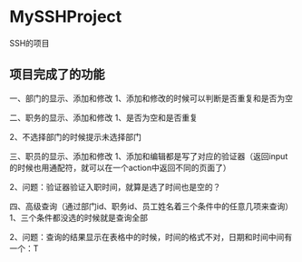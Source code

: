 # MySSHProject
SSH的项目


## 项目完成了的功能
一、部门的显示、添加和修改
1、添加和修改的时候可以判断是否重复和是否为空

二、职务的显示、添加和修改
1、是否为空和是否重复

2、不选择部门的时候提示未选择部门

三、职员的显示、添加和修改
1、添加和编辑都是写了对应的验证器（返回input的时候也用通配符，就可以在一个action中返回不同的页面了）

2、问题：验证器验证入职时间，就算是选了时间也是空的？

四、高级查询（通过部门id、职务id、员工姓名着三个条件中的任意几项来查询）
1、三个条件都没选的时候就是查询全部

2、问题：查询的结果显示在表格中的时候，时间的格式不对，日期和时间中间有一个：T
